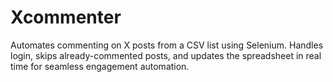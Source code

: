 # Xcommenter
Automates commenting on X posts from a CSV list using Selenium. Handles login, skips already-commented posts, and updates the spreadsheet in real time for seamless engagement automation.
